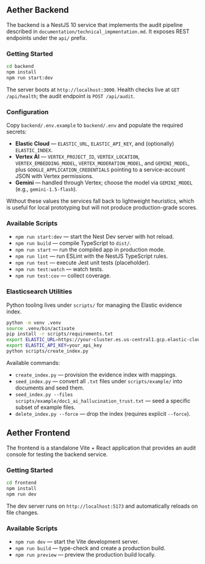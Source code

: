 ## Aether Backend

The backend is a NestJS 10 service that implements the audit pipeline described in `documentation/technical_impmentation.md`. It exposes REST endpoints under the `api/` prefix.

### Getting Started

```bash
cd backend
npm install
npm run start:dev
```

The server boots at `http://localhost:3000`. Health checks live at `GET /api/health`; the audit endpoint is `POST /api/audit`.

### Configuration

Copy `backend/.env.example` to `backend/.env` and populate the required secrets:

- **Elastic Cloud** — `ELASTIC_URL`, `ELASTIC_API_KEY`, and (optionally) `ELASTIC_INDEX`.
- **Vertex AI** — `VERTEX_PROJECT_ID`, `VERTEX_LOCATION`, `VERTEX_EMBEDDING_MODEL`, `VERTEX_MODERATION_MODEL`, and `GEMINI_MODEL`, plus `GOOGLE_APPLICATION_CREDENTIALS` pointing to a service-account JSON with Vertex permissions.
- **Gemini** — handled through Vertex; choose the model via `GEMINI_MODEL` (e.g., `gemini-1.5-flash`).

Without these values the services fall back to lightweight heuristics, which is useful for local prototyping but will not produce production-grade scores.

### Available Scripts

- `npm run start:dev` — start the Nest Dev server with hot reload.
- `npm run build` — compile TypeScript to `dist/`.
- `npm run start` — run the compiled app in production mode.
- `npm run lint` — run ESLint with the NestJS TypeScript rules.
- `npm run test` — execute Jest unit tests (placeholder).
- `npm run test:watch` — watch tests.
- `npm run test:cov` — collect coverage.

### Elasticsearch Utilities

Python tooling lives under `scripts/` for managing the Elastic evidence index.

```bash
python -m venv .venv
source .venv/bin/activate
pip install -r scripts/requirements.txt
export ELASTIC_URL=https://your-cluster.es.us-central1.gcp.elastic-cloud.com
export ELASTIC_API_KEY=your_api_key
python scripts/create_index.py
```

Available commands:

- `create_index.py` — provision the evidence index with mappings.
- `seed_index.py` — convert all `.txt` files under `scripts/example/` into documents and seed them.
- `seed_index.py --files scripts/example/doc1_ai_hallucination_trust.txt` — seed a specific subset of example files.
- `delete_index.py --force` — drop the index (requires explicit `--force`).

## Aether Frontend

The frontend is a standalone Vite + React application that provides an audit console for testing the backend service.

### Getting Started

```bash
cd frontend
npm install
npm run dev
```

The dev server runs on `http://localhost:5173` and automatically reloads on file changes.

### Available Scripts

- `npm run dev` — start the Vite development server.
- `npm run build` — type-check and create a production build.
- `npm run preview` — preview the production build locally.

